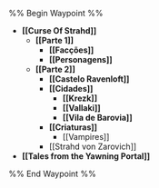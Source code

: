 %% Begin Waypoint %%
- **[[Curse Of Strahd]]**
	- **[[Parte 1]]**
		- **[[Facções]]**
		- **[[Personagens]]**
	- **[[Parte 2]]**
		- **[[Castelo Ravenloft]]**
		- **[[Cidades]]**
			- **[[Krezk]]**
			- **[[Vallaki]]**
			- **[[Vila de Barovia]]**
		- **[[Criaturas]]**
			- [[Vampires]]
		- [[Strahd von Zarovich]]
- **[[Tales from the Yawning Portal]]**

%% End Waypoint %%
